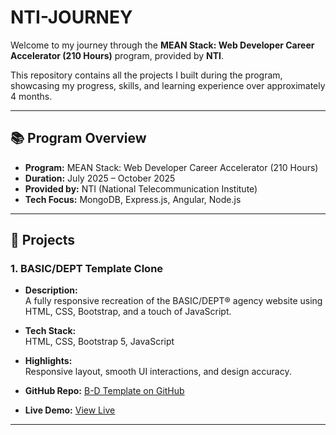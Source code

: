 # NTI-JOURNEY

Welcome to my journey through the **MEAN Stack: Web Developer Career Accelerator (210 Hours)** program, provided by **NTI**.

This repository contains all the projects I built during the program, showcasing my progress, skills, and learning experience over approximately 4 months.

---

## 📚 Program Overview

- **Program:** MEAN Stack: Web Developer Career Accelerator (210 Hours)
- **Duration:** July 2025 – October 2025
- **Provided by:** NTI (National Telecommunication Institute)
- **Tech Focus:** MongoDB, Express.js, Angular, Node.js

---

## 🚀 Projects

### 1. BASIC/DEPT Template Clone

- **Description:**  
  A fully responsive recreation of the BASIC/DEPT® agency website using HTML, CSS, Bootstrap, and a touch of JavaScript.

- **Tech Stack:**  
  HTML, CSS, Bootstrap 5, JavaScript

- **Highlights:**  
  Responsive layout, smooth UI interactions, and design accuracy.

- **GitHub Repo:** [B-D Template on GitHub](https://github.com/youssefsalehs/B-D-Template)
  
- **Live Demo:** [View Live](https://youssefsalehs.github.io/B-D-Template/)

---

